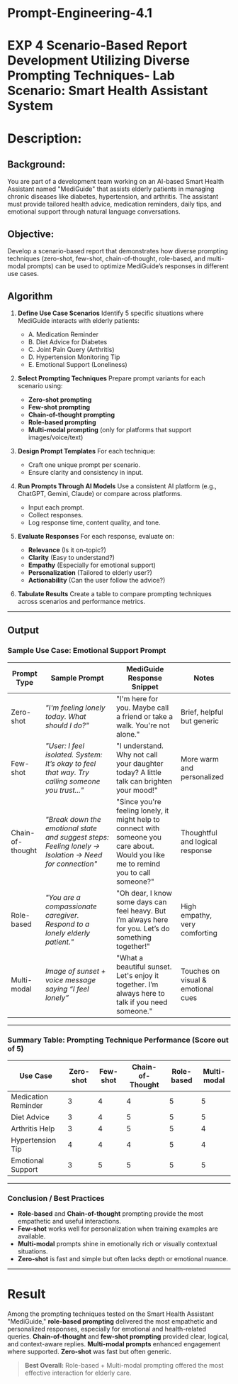 # Prompt-Engineering-4.1
# EXP 4 Scenario-Based Report Development Utilizing Diverse Prompting Techniques- Lab Scenario: Smart Health Assistant System
# Description: 
## Background:
You are part of a development team working on an AI-based Smart Health Assistant named "MediGuide" that assists elderly patients in managing chronic diseases like diabetes, hypertension, and arthritis. The assistant must provide tailored health advice, medication reminders, daily tips, and emotional support through natural language conversations.

## Objective:
Develop a scenario-based report that demonstrates how diverse prompting techniques (zero-shot, few-shot, chain-of-thought, role-based, and multi-modal prompts) can be used to optimize MediGuide’s responses in different use cases.

## **Algorithm**

1. **Define Use Case Scenarios**
   Identify 5 specific situations where MediGuide interacts with elderly patients:

   * A. Medication Reminder
   * B. Diet Advice for Diabetes
   * C. Joint Pain Query (Arthritis)
   * D. Hypertension Monitoring Tip
   * E. Emotional Support (Loneliness)

2. **Select Prompting Techniques**
   Prepare prompt variants for each scenario using:

   * **Zero-shot prompting**
   * **Few-shot prompting**
   * **Chain-of-thought prompting**
   * **Role-based prompting**
   * **Multi-modal prompting** (only for platforms that support images/voice/text)

3. **Design Prompt Templates**
   For each technique:

   * Craft one unique prompt per scenario.
   * Ensure clarity and consistency in input.

4. **Run Prompts Through AI Models**
   Use a consistent AI platform (e.g., ChatGPT, Gemini, Claude) or compare across platforms.

   * Input each prompt.
   * Collect responses.
   * Log response time, content quality, and tone.

5. **Evaluate Responses**
   For each response, evaluate on:

   * **Relevance** (Is it on-topic?)
   * **Clarity** (Easy to understand?)
   * **Empathy** (Especially for emotional support)
   * **Personalization** (Tailored to elderly user?)
   * **Actionability** (Can the user follow the advice?)

6. **Tabulate Results**
   Create a table to compare prompting techniques across scenarios and performance metrics.

---

## **Output**

### Sample Use Case: Emotional Support Prompt

| Prompt Type      | Sample Prompt                                                                                          | MediGuide Response Snippet                                                                                                            | Notes                              |
| ---------------- | ------------------------------------------------------------------------------------------------------ | ------------------------------------------------------------------------------------------------------------------------------------- | ---------------------------------- |
| Zero-shot        | *"I'm feeling lonely today. What should I do?"*                                                        | "I'm here for you. Maybe call a friend or take a walk. You're not alone."                                                             | Brief, helpful but generic         |
| Few-shot         | *"User: I feel isolated. System: It’s okay to feel that way. Try calling someone you trust..."*        | "I understand. Why not call your daughter today? A little talk can brighten your mood!"                                               | More warm and personalized         |
| Chain-of-thought | *"Break down the emotional state and suggest steps: Feeling lonely → Isolation → Need for connection"* | "Since you're feeling lonely, it might help to connect with someone you care about. Would you like me to remind you to call someone?" | Thoughtful and logical response    |
| Role-based       | *"You are a compassionate caregiver. Respond to a lonely elderly patient."*                            | "Oh dear, I know some days can feel heavy. But I’m always here for you. Let’s do something together!"                                 | High empathy, very comforting      |
| Multi-modal      | *Image of sunset + voice message saying “I feel lonely”*                                               | "What a beautiful sunset. Let's enjoy it together. I’m always here to talk if you need someone."                                      | Touches on visual & emotional cues |

---

### Summary Table: Prompting Technique Performance (Score out of 5)

| Use Case            | Zero-shot | Few-shot | Chain-of-Thought | Role-based | Multi-modal |
| ------------------- | --------- | -------- | ---------------- | ---------- | ----------- |
| Medication Reminder | 3         | 4        | 4                | 5          | 5           |
| Diet Advice         | 3         | 4        | 5                | 5          | 5           |
| Arthritis Help      | 3         | 4        | 5                | 5          | 4           |
| Hypertension Tip    | 4         | 4        | 4                | 5          | 4           |
| Emotional Support   | 3         | 5        | 5                | 5          | 5           |

---

### **Conclusion / Best Practices**

* **Role-based** and **Chain-of-thought** prompting provide the most empathetic and useful interactions.
* **Few-shot** works well for personalization when training examples are available.
* **Multi-modal** prompts shine in emotionally rich or visually contextual situations.
* **Zero-shot** is fast and simple but often lacks depth or emotional nuance.

---

# Result

Among the prompting techniques tested on the Smart Health Assistant "MediGuide," **role-based prompting** delivered the most empathetic and personalized responses, especially for emotional and health-related queries. **Chain-of-thought** and **few-shot prompting** provided clear, logical, and context-aware replies. **Multi-modal prompts** enhanced engagement where supported. **Zero-shot** was fast but often generic.

> **Best Overall:** Role-based + Multi-modal prompting offered the most effective interaction for elderly care.




